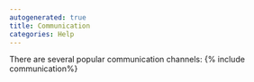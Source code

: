 ```yaml
---
autogenerated: true
title: Communication
categories: Help
---
```


There are several popular communication channels: {% include communication%}



